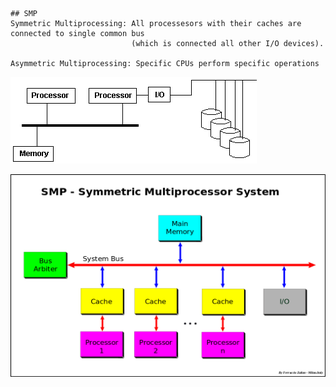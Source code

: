 ```
## SMP
Symmetric Multiprocessing: All processesors with their caches are connected to single common bus
                           (which is connected all other I/O devices).

Asymmetric Multiprocessing: Specific CPUs perform specific operations
```

![asymm.gif](asymm.gif)

![symm.png](symm.png)
